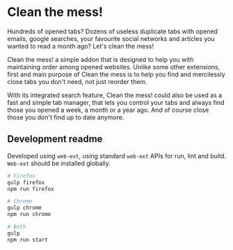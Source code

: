 # Clean the mess!

Hundreds of opened tabs? Dozens of useless duplicate tabs with opened emails, google searches, your favourite social networks and articles you wanted to read a month ago? Let's clean the mess!

Clean the mess! a simple addon that is designed to help you with maintaining order among opened websites. Unlike some other extensions, first and main purpose of Clean the mess is to help you find and mercilessly close tabs you don't need, not just reorder them.

With its integrated search feature, Clean the mess! could also be used as a fast and simple tab manager, that lets you control your tabs and always find those you opened a week, a month or a year ago. And of course close those you don't find up to date anymore.

## Development readme
Developed using `web-ext`, using standard `web-ext` APIs for run, lint and build. `Web-ext` should be installed globally.

```sh
# Firefox
gulp firefox
npm run firefox

# Chrome
gulp chrome
npm run chrome

# Both
gulp
npm run start
```